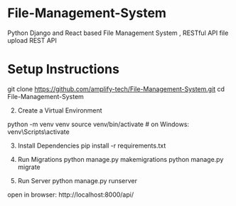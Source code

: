 # File-Management-System
Python Django and React based File Management System , RESTful API
file upload REST API


# Setup Instructions

git clone https://github.com/amplify-tech/File-Management-System.git
cd File-Management-System



2. Create a Virtual Environment

python -m venv venv
source venv/bin/activate  # on Windows: venv\Scripts\activate


3. Install Dependencies
pip install -r requirements.txt


4. Run Migrations
python manage.py makemigrations
python manage.py migrate

6. Run Server
python manage.py runserver

open in browser: http://localhost:8000/api/